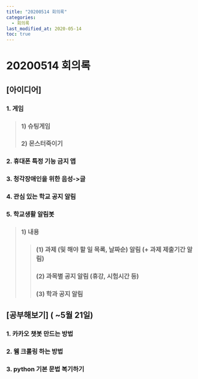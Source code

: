 ```yaml
---
title: "20200514 회의록"
categories:
  - 회의록
last_modified_at: 2020-05-14
toc: true
---
```



# 20200514 회의록

## [아이디어]

### 1. 게임
> ### 1) 슈팅게임
> ### 2) 몬스터죽이기
### 2. 휴대폰 특정 기능 금지 앱
### 3. 청각장애인을 위한 음성->글
### 4. 관심 있는 학교 공지 알림
### 5. 학교생활 알림봇
> ### 1) 내용
>> ### (1) 과제 (및 해야 할 일 목록, 날짜순) 알림 (+ 과제 제출기간 알림)    
>> ### (2) 과목별 공지 알림 (휴강, 시험시간 등)    
>> ### (3) 학과 공지 알림

## [공부해보기] ( ~5월 21일)
### 1. 카카오 챗봇 만드는 방법
### 2. 웸 크롤링 하는 방법
### 3. python 기본 문법 복기하기
